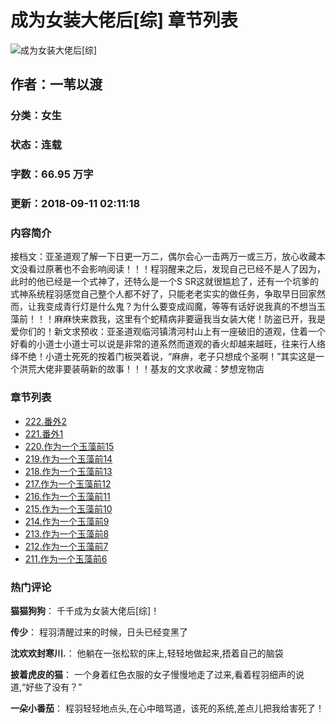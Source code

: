 # 成为女装大佬后\[综\] 章节列表

![成为女装大佬后[综]](https://www.bqww.cc/bookimg/55/55830.jpg)

## 作者：一苇以渡
### 分类：女生
### 状态：连载
### 字数：66.95 万字
### 更新：2018-09-11 02:11:18

### 内容简介
接档文：亚圣道观了解一下日更一万二，偶尔会心一击两万一或三万，放心收藏本文没看过原著也不会影响阅读！！！程羽醒来之后，发现自己已经不是人了因为，此时的他已经是一个式神了，还特么是一个S SR这就很尴尬了，还有一个坑爹的式神系统程羽感觉自己整个人都不好了，只能老老实实的做任务，争取早日回家然而，让我变成青行灯是什么鬼？为什么要变成阎魔，等等有话好说我真的不想当玉藻前！！！麻麻快来救我，这里有个蛇精病非要逼我当女装大佬！防盗已开，我是爱你们的！新文求预收：亚圣道观临河镇清河村山上有一座破旧的道观，住着一个好看的小道士小道士可以说是非常的道系然而道观的香火却越来越旺，往来行人络绎不绝！小道士死死的按着门板哭着说，“麻痹，老子只想成个圣啊！”其实这是一个洪荒大佬非要装萌新的故事！！！基友的文求收藏：梦想宠物店

### 章节列表
- [222.番外2](https://www.bqww.cc/book/59243/222.html)
- [221.番外1](https://www.bqww.cc/book/59243/221.html)
- [220.作为一个玉藻前15](https://www.bqww.cc/book/59243/220.html)
- [219.作为一个玉藻前14](https://www.bqww.cc/book/59243/219.html)
- [218.作为一个玉藻前13](https://www.bqww.cc/book/59243/218.html)
- [217.作为一个玉藻前12](https://www.bqww.cc/book/59243/217.html)
- [216.作为一个玉藻前11](https://www.bqww.cc/book/59243/216.html)
- [215.作为一个玉藻前10](https://www.bqww.cc/book/59243/215.html)
- [214.作为一个玉藻前9](https://www.bqww.cc/book/59243/214.html)
- [213.作为一个玉藻前8](https://www.bqww.cc/book/59243/213.html)
- [212.作为一个玉藻前7](https://www.bqww.cc/book/59243/212.html)
- [211.作为一个玉藻前6](https://www.bqww.cc/book/59243/211.html)

### 热门评论
**猫猫狗狗**：
千千成为女装大佬后\[综\]！

**传少**：
程羽清醒过来的时候，日头已经变黑了

**沈欢欢封寒川.**：
他躺在一张松软的床上,轻轻地做起来,捂着自己的脑袋

**披着虎皮的猫**：
一个身着红色衣服的女子慢慢地走了过来,看着程羽细声的说道,“好些了没有？”

**一朵小番茄**：
程羽轻轻地点头,在心中暗骂道，该死的系统,差点儿把我给害死了！